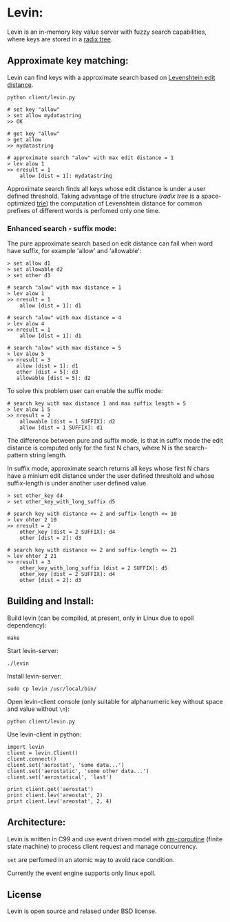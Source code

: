 # Levin:
Levin is an in-memory key value server with fuzzy search
capabilities, where keys are stored in a
[radix tree](https://en.wikipedia.org/wiki/Radix_tree).

## Approximate key matching:
Levin can find keys with a approximate search based on
[Levenshtein edit distance](https://en.wikipedia.org/wiki/Levenshtein_distance).

	python client/levin.py

	# set key "allow"
	> set allow mydatastring
	>> OK

	# get key "allow"
	> get allow
	>> mydatastring

	# approximate search "alow" with max edit distance = 1
	> lev alow 1
	>> nresult = 1
	    allow [dist = 1]: mydatastring


Approximate search finds all keys whose edit distance is under a user defined
threshold. Taking advantage of trie structure (*radix tree* is a
space-optimized [trie](https://en.wikipedia.org/wiki/Trie)) the computation
of Levenshtein distance for common prefixes of different words is perfomed
only one time.

### Enhanced search - suffix mode:

The pure approximate search based on edit distance can fail when word have
suffix, for example 'allow' and 'allowable':

	> set allow d1
	> set allowable d2
	> set other d3

	# search "alow" with max distance = 1
	> lev alow 1
	>> nresult = 1
	    allow [dist = 1]: d1

	# search "alow" with max distance = 4
	> lev alow 4
	>> nresult = 1
	    allow [dist = 1]: d1

	# search "alow" with max distance = 5
	> lev alow 5
	>> nresult = 3
	   allow [dist = 1]: d1
	   other [dist = 5]: d3
	   allowable [dist = 5]: d2

To solve this problem user can enable the suffix mode:

	# search key with max distance 1 and max suffix length = 5
	> lev alow 1 5
	>> nresult = 2
	    allowable [dist = 1 SUFFIX]: d2
	    allow [dist = 1 SUFFIX]: d1

The difference between pure and suffix mode, is that in suffix mode
the edit distance is computed only for the first N chars, where
N is the search-pattern string length.

In suffix mode, approximate search returns all keys whose first N chars 
have a minium edit distance under the user defined threshold and whose
suffix-length is under another user defined value.


	> set other_key d4
	> set other_key_with_long_suffix d5

	# search key with distance <= 2 and suffix-length <= 10
	> lev ohter 2 10
	>> nresult = 2
	    other_key [dist = 2 SUFFIX]: d4
	    other [dist = 2]: d3

	# search key with distance <= 2 and suffix-length <= 21
	> lev ohter 2 21
	>> nresult = 3
	    other_key_with_long_suffix [dist = 2 SUFFIX]: d5
	    other_key [dist = 2 SUFFIX]: d4
	    other [dist = 2]: d3


## Building and Install:

Build levin (can be compiled, at present, only in Linux due to epoll
dependency):

	make


Start levin-server:

	./levin

Install levin-server:

	sudo cp levin /usr/local/bin/

Open levin-client console (only suitable for alphanumeric key without
space and value without `\n`):

	python client/levin.py

Use levin-client in python:

	import levin
	client = levin.Client()
	client.connect()
	client.set('aerostat', 'some data...')
	client.set('aerostatic', 'some other data...')
	client.set('aerostatical', 'last')

	print client.get('aerostat')
	print client.lev('areostat', 2)
	print client.lev('areostat', 2, 4)



## Architecture:
Levin is written in C99 and use event driven model with
[zm-coroutine](https://github.com/fabio-sassi/zm) (finite
state machine) to process client request and manage
concurrency.

`set` are perfomed in an atomic way to avoid race
condition.

Currently the event engine supports only linux epoll.


## License
Levin is open source and relased under BSD license.




